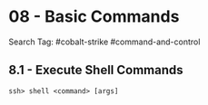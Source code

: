 # 08 - Basic Commands

Search Tag: #cobalt-strike #command-and-control

## 8.1 - Execute Shell Commands

`ssh> shell <command> [args]`